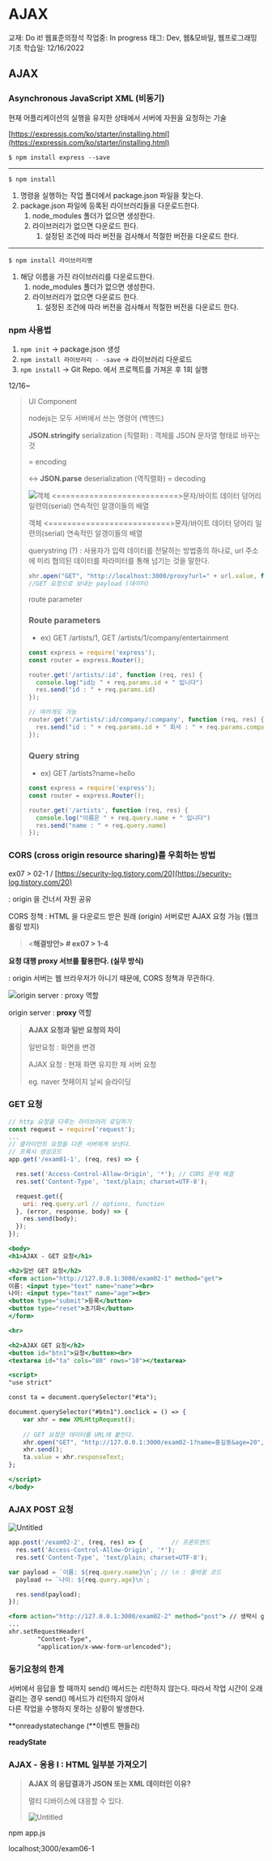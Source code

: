 # AJAX

교재: Do it! 웹표준의정석
작업중: In progress
태그: Dev, 웹&모바일, 웹프로그래밍기초
학습일: 12/16/2022

## AJAX

### Asynchronous JavaScript XML (비동기)

현재 어플리케이션의 실행을 유지한 상태에서 서버에 자원을 요청하는 기술

[https://expressjs.com/ko/starter/installing.html](https://expressjs.com/ko/starter/installing.html)

`$ npm install express --save`

---

`$ npm install`

1. 명령을 실행하는 작업 폴더에서 package.json 파일을 찾는다.
2. package.json 파일에 등록된 라이브러리들을 다운로드한다.
    1. node_modules 폴더가 없으면 생성한다.
    2. 라이브러리가 없으면 다운로드 한다.
        1. 설정된 조건에 따라 버전을 검사해서 적절한 버전을 다운로드 한다.

---

`$ npm install 라이브러리명`

1. 해당 이름을 가진 라이브러리를 다운로드한다.
    1. node_modules 폴더가 없으면 생성한다.
    2. 라이브러리가 없으면 다운로드 한다.
        1. 설정된 조건에 따라 버전을 검사해서 적절한 버전을 다운로드 한다.

### npm 사용법

1. `npm init` → package.json 생성
2. `npm install 라이브러리 - -save` → 라이브러리 다운로드
3. `npm install` → Git Repo. 에서 프로젝트를 가져온 후 1회 실행

12/16~

> UI Component
> 
> 
> 
> nodejs는 모두 서버에서 쓰는 명령어 (백엔드)
> 
> **JSON.stringify** serialization (직렬화) : 객체를 JSON 문자열 형태로 바꾸는 것
> 
> = encoding 
> 
> ↔ **JSON.parse** deserialization (역직렬화) = decoding
> 
> ![객체 <==========================>문자/바이트
> 데이터 덩어리           일련의(serial) 연속적인 알갱이들의 배열](AJAX%20af08c3bdf5ee4e49bd479dfbbfc94bdc/Untitled.png)
> 
> 객체 <==========================>문자/바이트
> 데이터 덩어리           일련의(serial) 연속적인 알갱이들의 배열
> 
> querystring (?) : 사용자가 입력 데이터를 전달하는 방법중의 하나로, url 주소에 미리 협의된 데이터를 파라미터를 통해 넘기는 것을 말한다.
> 
> ```jsx
> xhr.open("GET", "http://localhost:3000/proxy?url=" + url.value, false); // ? 느낌표로 구분하며 뒤부터가 쿼리스트링 
> //GET 요청으로 보내는 payload (데이터)
> ```
> 
> route parameter
> 
> ### Route parameters
> 
> - ex) GET /artists/1, GET /artists/1/company/entertainment
> 
> ```jsx
> const express = require('express');
> const router = express.Router();
> 
> router.get('/artists/:id', function (req, res) {
>   console.log("id는 " + req.params.id + " 입니다")
>   res.send("id : " + req.params.id)
> });
> 
> // 여러개도 가능
> router.get('/artists/:id/company/:company', function (req, res) {
>   res.send("id : " + req.params.id + " 회사 : " + req.params.company)
> });
> ```
> 
> ### Query string
> 
> - ex) GET /artists?name=hello
> 
> ```jsx
> const express = require('express');
> const router = express.Router();
> 
> router.get('/artists', function (req, res) {
>   console.log("이름은 " + req.query.name + " 입니다")
>   res.send("name : " + req.query.name)
> });
> ```
> 

### CORS (cross origin resource sharing)를 우회하는 방법

ex07 > 02-1 / [https://security-log.tistory.com/20](https://security-log.tistory.com/20)

: origin 을 건너서 자원 공유

CORS 정책 : HTML 을 다운로드 받은 원래 (origin) 서버로만 AJAX 요청 가능 (웹크롤링 방지)

> <**해결방안> # ex07 > 1-4**
> 

**요청 대행 proxy 서브를 활용한다. (실무 방식)**

: origin 서버는 웹 브라우저가 아니기 때문에, CORS 정책과 무관하다.

![origin server : **proxy** 역할](AJAX%20af08c3bdf5ee4e49bd479dfbbfc94bdc/Untitled%201.png)

origin server : **proxy** 역할

> **AJAX 요청과 일반 요청의 차이**
> 
> 
> 일반요청 : 화면을 변경
> 
> AJAX 요청 : 현재 화면 유지한 채 서버 요청
> 
> eg. naver 첫페이지 날씨 슬라이딩
> 

### GET 요청

```jsx
// http 요청을 다루는 라이브러리 로딩하기
const request = require('request');
...
// 클라이언트 요청을 다른 서버에게 보낸다. 
// 프록시 생성코드
app.get('/exam01-1', (req, res) => {      

  res.set('Access-Control-Allow-Origin', '*'); // CORS 문제 해결
  res.set('Content-Type', 'text/plain; charset=UTF-8'); 

  request.get({
    uri: req.query.url // options, function
  }, (error, response, body) => {
    res.send(body);
  });
});
```

```jsx
<body>
<h1>AJAX - GET 요청</h1>

<h2>일반 GET 요청</h2>
<form action="http://127.0.0.1:3000/exam02-1" method="get">
이름: <input type="text" name="name"><br>
나이: <input type="text" name="age"><br>
<button type="submit">등록</button> 
<button type="reset">초기화</button>
</form>

<hr>

<h2>AJAX GET 요청</h2>
<button id="btn1">요청</button><br>
<textarea id="ta" cols="80" rows="10"></textarea>

<script>
"use strict"

const ta = document.querySelector("#ta");

document.querySelector("#btn1").onclick = () => {
    var xhr = new XMLHttpRequest();
    
    // GET 요청은 데이터를 URL에 붙인다. 
    xhr.open("GET", "http://127.0.0.1:3000/exam02-1?name=홍길동&age=20", false);
    xhr.send();
    ta.value = xhr.responseText;
};

</script>
</body>
```

### AJAX POST 요청

![Untitled](AJAX%20af08c3bdf5ee4e49bd479dfbbfc94bdc/Untitled%202.png)

```jsx
app.post('/exam02-2', (req, res) => {        // 프론트앤드     
  res.set('Access-Control-Allow-Origin', '*'); 
  res.set('Content-Type', 'text/plain; charset=UTF-8'); 

var payload = `이름: ${req.query.name}\n`; // \n : 줄바꿈 코드
  payload += `나이: ${req.query.age}\n`;

  res.send(payload);
});
```

```jsx
<form action="http://127.0.0.1:3000/exam02-2" method="post"> // 생략시 get 요청
...
xhr.setRequestHeader(
        "Content-Type", 
        "application/x-www-form-urlencoded");

```

### 동기요청의 한계

서버에서 응답을 할 때까지 send() 메서드는 리턴하지 않는다.
따라서 작업 시간이 오래 걸리는 경우 send() 메서드가 리턴하지 않아서  
다른 작업을 수행하지 못하는 상황이 발생한다.

**onreadystatechange  (**이벤트 핸들러)

**readyState**

### **AJAX - 응용 I : HTML 일부분 가져오기**

> **AJAX 의 응답결과가 JSON 또는 XML 데이터인 이유?**
> 
> 
>  멀티 디바이스에 대응할 수 있다.
> 
> ![Untitled](AJAX%20af08c3bdf5ee4e49bd479dfbbfc94bdc/Untitled%203.png)
> 

npm app.js 

localhost;3000/exam06-1
